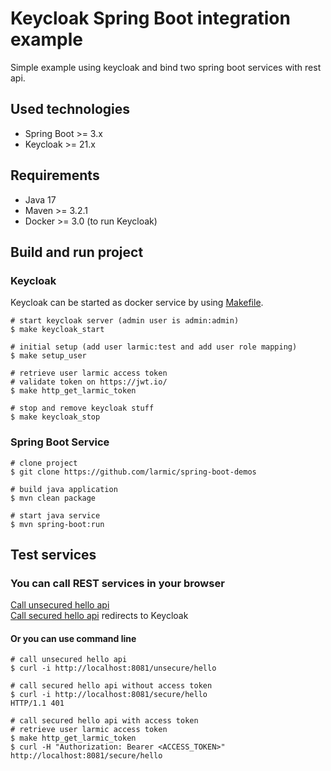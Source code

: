 # Keycloak Spring Boot integration example

Simple example using keycloak and bind two spring boot services with rest api.

## Used technologies

* Spring Boot >= 3.x
* Keycloak >= 21.x

## Requirements

* Java 17
* Maven >= 3.2.1
* Docker >= 3.0 (to run Keycloak)

## Build and run project

### Keycloak

Keycloak can be started as docker service by using [Makefile](Makefile).

```shell
# start keycloak server (admin user is admin:admin)
$ make keycloak_start

# initial setup (add user larmic:test and add user role mapping)
$ make setup_user

# retrieve user larmic access token
# validate token on https://jwt.io/
$ make http_get_larmic_token

# stop and remove keycloak stuff
$ make keycloak_stop
```

### Spring Boot Service

```shell
# clone project
$ git clone https://github.com/larmic/spring-boot-demos

# build java application 
$ mvn clean package

# start java service
$ mvn spring-boot:run
```

## Test services

### You can call REST services in your browser

[Call unsecured hello api](http://localhost:8081/unsecure/hello)  
[Call secured hello api](http://localhost:8081/secure/hello) redirects to Keycloak

#### Or you can use command line

```shell 
# call unsecured hello api
$ curl -i http://localhost:8081/unsecure/hello

# call secured hello api without access token
$ curl -i http://localhost:8081/secure/hello
HTTP/1.1 401

# call secured hello api with access token
# retrieve user larmic access token
$ make http_get_larmic_token
$ curl -H "Authorization: Bearer <ACCESS_TOKEN>" http://localhost:8081/secure/hello
```
